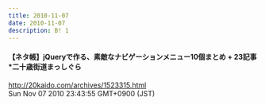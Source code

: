 ```yaml
---
title: 2010-11-07
date: 2010-11-07
description: B! 1
---
```


#### 【ネタ帳】jQueryで作る、素敵なナビゲーションメニュー10個まとめ + 23記事*二十歳街道まっしぐら
http://20kaido.com/archives/1523315.html<br>
Sun Nov 07 2010 23:43:55 GMT+0900 (JST)<br>


